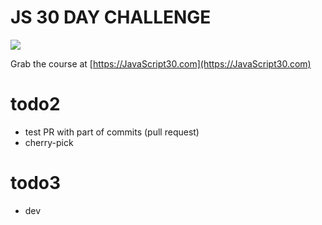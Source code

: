 
# JS 30 DAY CHALLENGE


![](https://javascript30.com/images/JS3-social-share.png)

Grab the course at [https://JavaScript30.com](https://JavaScript30.com)

# todo2 
- test PR with part of commits (pull request)
- cherry-pick 

# todo3 
- dev 